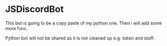 # JSDiscordBot
This bot is going to be a copy paste of my python one.
Then i will add some more func.

Python bot will not be shared as it is not cleaned up e.g. token and stuff.
